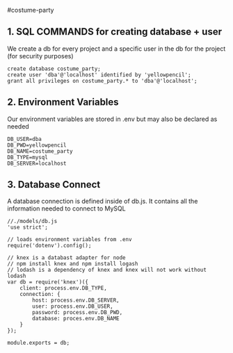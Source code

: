 #costume-party
## 1. SQL COMMANDS for creating database + user
We create a db for every project and a specific user in the db for the project (for security purposes)
```
create database costume_party;
create user 'dba'@'localhost' identified by 'yellowpencil';
grant all privileges on costume_party.* to 'dba'@'localhost';
```

## 2. Environment Variables
Our environment variables are stored in .env but may also be declared as needed
```
DB_USER=dba
DB_PWD=yellowpencil
DB_NAME=costume_party
DB_TYPE=mysql
DB_SERVER=localhost
```

## 3. Database Connect

A database connection is defined inside of db.js. It contains all the information needed to connect to MySQL
```
//./models/db.js
'use strict';

// loads environment variables from .env
require('dotenv').config();

// knex is a databast adapter for node
// npm install knex and npm install logash
// lodash is a dependency of knex and knex will not work without lodash
var db = require('knex')({
    client: process.env.DB_TYPE,
    connection: {
        host: process.env.DB_SERVER,
        user: process.env.DB_USER,
        password: process.env.DB_PWD,
        database: proces.env.DB_NAME
    }
});

module.exports = db;
```
